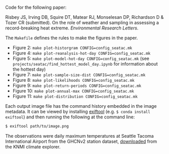 Code for the following paper:

Risbey JS, Irving DB, Squire DT, Matear RJ, Monselesan DP, Richardson D & Tozer CR (submitted).
On the role of weather and sampling in assessing a record-breaking heat extreme.
*Environmental Research Letters*.

The `Makefile` defines the rules to make the figures in the paper.
- Figure 2: `make plot-historgram CONFIG=config_seatac.mk`
- Figure 4: `make plot-reanalysis-hot-day CONFIG=config_seatac.mk`
- Figure 5: `make plot-model-hot-day CONFIG=config_seatac.mk`
  (see `projects/seatac/find_hottest_model_day.ipynb` for information about the hottest day)
- Figure 7: `make plot-sample-size-dist CONFIG=config_seatac.mk`
- Figure 8: `make plot-likelihoods CONFIG=config_seatac.mk`
- Figure 9: `make plot-return-periods CONFIG=config_seatac.mk`
- Figure 10: `make plot-annual-max CONFIG=config_seatac.mk`
- Figure 11: `make plot-distribution CONFIG=config_seatac.mk`

Each output image file has the command history embedded in the image metadata.
It can be viewed by installing [exiftool](https://exiftool.org) (e.g. `$ conda install exiftool`)
and then running the following at the command line:
```bash
$ exiftool path/to/image.png
```

The observations were daily maximum temperatures at Seattle Tacoma International Airport
from the GHCNv2 station dataset,
[downloaded](http://climexp.knmi.nl/gdcntmax.cgi?id=someone@somewhere&WMO=USW00024233&STATION=SEATTLE_TACOMA_INTL_AP,_WA&extraargs=)
from the KNMI climate explorer.




  
